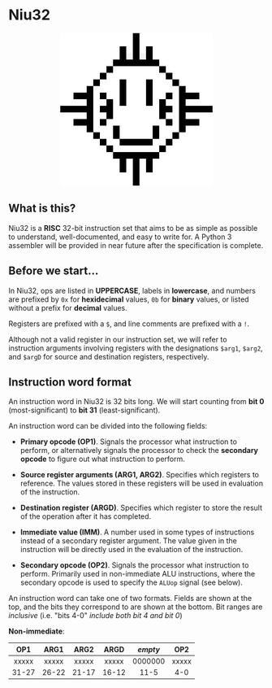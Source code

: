 # Niu32

<div align="center">
    <img src="https://raw.githubusercontent.com/OzuYatamutsu/Niu32/master/Niu.png" /><br />
</div>

## What is this?

Niu32 is a **RISC** 32-bit instruction set that aims to be as simple as possible to understand, well-documented, and easy to write for. A Python 3 assembler will be provided in near future after the specification is complete.

## Before we start...

In Niu32, ops are listed in **UPPERCASE**, labels in **lowercase**, and numbers are prefixed by `0x` for **hexidecimal** values, `0b` for **binary** values, or listed without a prefix for **decimal** values.

Registers are prefixed with a `$`, and line comments are prefixed with a `!`.

Although not a valid register in our instruction set, we will refer to instruction arguments involving registers with the designations `$arg1`, `$arg2`, and `$argD` for source and destination registers, respectively.

## Instruction word format

An instruction word in Niu32 is 32 bits long. We will start counting from **bit 0** (most-significant) to **bit 31** (least-significant).

An instruction word can be divided into the following fields:

- **Primary opcode (OP1)**. Signals the processor what instruction to perform, or alternatively signals the processor to check the **secondary opcode** to figure out what instruction to perform.

- **Source register arguments (ARG1, ARG2)**. Specifies which registers to reference. The values stored in these registers will be used in evaluation of the instruction.

- **Destination register (ARGD)**. Specifies which register to store the result of the operation after it has completed.

- **Immediate value (IMM)**. A number used in some types of instructions instead of a secondary register argument. The value given in the instruction will be directly used in the evaluation of the instruction.

- **Secondary opcode (OP2)**. Signals the processor what instruction to perform. Primarily used in non-immediate ALU instructions, where the secondary opcode is used to specify the `ALUop` signal (see below).

An instruction word can take one of two formats. Fields are shown at the top, and the bits they correspond to are shown at the bottom. Bit ranges are *inclusive* (i.e. "bits 4-0" *include both bit 4 and bit 0*)

**Non-immediate**:

| OP1 |ARG1 |ARG2 |ARGD |*empty*| OP2 |
|:---:|:---:|:---:|:---:|:-----:|:---:|
|xxxxx|xxxxx|xxxxx|xxxxx|0000000|xxxxx|
|31-27|26-22|21-17|16-12|  11-5 | 4-0 |
